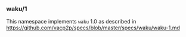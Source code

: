 ### waku/1

This namespace implements `waku` 1.0 as described in https://github.com/vacp2p/specs/blob/master/specs/waku/waku-1.md
